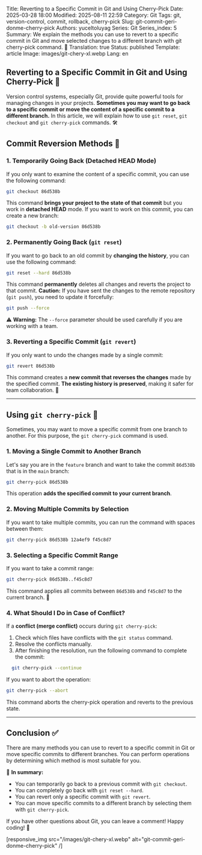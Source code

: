 Title: Reverting to a Specific Commit in Git and Using Cherry-Pick
Date: 2025-03-28 18:00
Modified: 2025-08-11 22:59
Category: Git
Tags: git, version-control, commit, rollback, cherry-pick
Slug: git-commit-geri-donme-cherry-pick
Authors: yuceltoluyag
Series: Git
Series_index: 5
Summary: We explain the methods you can use to revert to a specific commit in Git and move selected changes to a different branch with git cherry-pick command. 🚀
Translation: true
Status: published
Template: article
Image: images/git-chery-xl.webp
Lang: en

## Reverting to a Specific Commit in Git and Using Cherry-Pick 🎯

Version control systems, especially Git, provide quite powerful tools for managing changes in your projects. **Sometimes you may want to go back to a specific commit or move the content of a specific commit to a different branch.** In this article, we will explain how to use `git reset`, `git checkout` and `git cherry-pick` commands. 🛠️

## Commit Reversion Methods 🔄

### **1. Temporarily Going Back (Detached HEAD Mode)**

If you only want to examine the content of a specific commit, you can use the following command:

```bash
git checkout 86d538b
```

This command **brings your project to the state of that commit** but you work in **detached HEAD** mode. If you want to work on this commit, you can create a new branch:

```bash
git checkout -b old-version 86d538b
```

### **2. Permanently Going Back (`git reset`)**

If you want to go back to an old commit by **changing the history**, you can use the following command:

```bash
git reset --hard 86d538b
```

This command **permanently** deletes all changes and reverts the project to that commit. **Caution:** If you have sent the changes to the remote repository (`git push`), you need to update it forcefully:

```bash
git push --force
```

⚠️ **Warning:** The `--force` parameter should be used carefully if you are working with a team.

### **3. Reverting a Specific Commit (`git revert`)**

If you only want to undo the changes made by a single commit:

```bash
git revert 86d538b
```

This command creates a **new commit that reverses the changes** made by the specified commit. **The existing history is preserved**, making it safer for team collaboration. 🤝

---

## Using `git cherry-pick` 🍒

Sometimes, you may want to move a specific commit from one branch to another. For this purpose, the `git cherry-pick` command is used.

### **1. Moving a Single Commit to Another Branch**

Let's say you are in the `feature` branch and want to take the commit `86d538b` that is in the `main` branch:

```bash
git cherry-pick 86d538b
```

This operation **adds the specified commit to your current branch**.

### **2. Moving Multiple Commits by Selection**

If you want to take multiple commits, you can run the command with spaces between them:

```bash
git cherry-pick 86d538b 12a4ef9 f45c8d7
```

### **3. Selecting a Specific Commit Range**

If you want to take a commit range:

```bash
git cherry-pick 86d538b..f45c8d7
```

This command applies all commits between `86d538b` and `f45c8d7` to the current branch. 🚀

### **4. What Should I Do in Case of Conflict?**

If a **conflict (merge conflict)** occurs during `git cherry-pick`:

1. Check which files have conflicts with the `git status` command.
2. Resolve the conflicts manually.
3. After finishing the resolution, run the following command to complete the commit:

```bash
  git cherry-pick --continue
```

If you want to abort the operation:

```bash
git cherry-pick --abort
```

This command aborts the cherry-pick operation and reverts to the previous state.

---

## **Conclusion ✅**

There are many methods you can use to revert to a specific commit in Git or move specific commits to different branches. You can perform operations by determining which method is most suitable for you.

🚀 **In summary:**

- You can temporarily go back to a previous commit with `git checkout`.
- You can completely go back with `git reset --hard`.
- You can revert only a specific commit with `git revert`.
- You can move specific commits to a different branch by selecting them with `git cherry-pick`.

If you have other questions about Git, you can leave a comment! Happy coding! 🎉

[responsive_img src="/images/git-chery-xl.webp" alt="git-commit-geri-donme-cherry-pick" /]